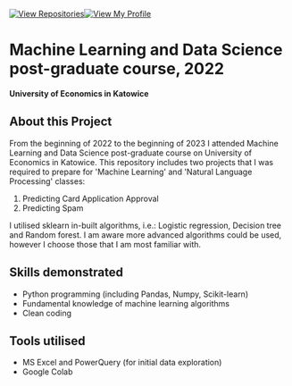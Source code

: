 [![View Repositories](https://img.shields.io/badge/View-My_Repositories-blue?logo=GitHub)](https://github.com/jarsonX?tab=repositories)[![View My Profile](https://img.shields.io/badge/View-My_Profile-green?logo=GitHub)](https://github.com/jarsonX) 

# Machine Learning and Data Science post-graduate course, 2022
**University of Economics in Katowice**

## About this Project
From the beginning of 2022 to the beginning of 2023 I attended Machine Learning and Data Science post-graduate course on University of Economics in Katowice. This repository includes two projects that I was required to prepare for 'Machine Learning' and 'Natural Language Processing' classes:

1. Predicting Card Application Approval
2. Predicting Spam

I utilised sklearn in-built algorithms, i.e.: Logistic regression, Decision tree and Random forest. I am aware more advanced algorithms could be used, however I choose those that I am most familiar with.

## Skills demonstrated
- Python programming (including Pandas, Numpy, Scikit-learn)
- Fundamental knowledge of machine learning algorithms
- Clean coding

## Tools utilised
- MS Excel and PowerQuery (for initial data exploration)
- Google Colab
